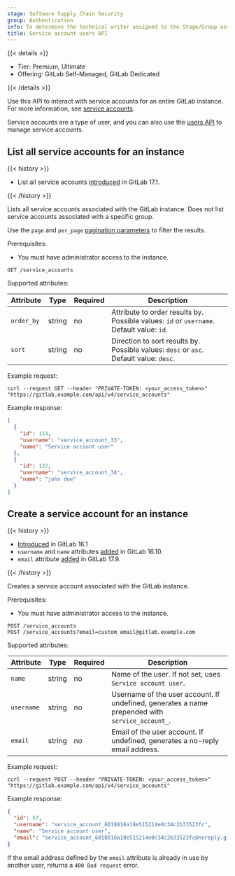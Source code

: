 ```yaml
---
stage: Software Supply Chain Security
group: Authentication
info: To determine the technical writer assigned to the Stage/Group associated with this page, see https://handbook.gitlab.com/handbook/product/ux/technical-writing/#assignments
title: Service account users API
---
```


{{< details >}}

- Tier: Premium, Ultimate
- Offering: GitLab Self-Managed, GitLab Dedicated

{{< /details >}}

Use this API to interact with service accounts for an entire GitLab instance. For more information,
see [service accounts](../user/profile/service_accounts.md).

Service accounts are a type of user, and you can also use the [users API](users.md) to manage service accounts.

## List all service accounts for an instance

{{< history >}}

- List all service accounts [introduced](https://gitlab.com/gitlab-org/gitlab/-/issues/416729) in GitLab 17.1.

{{< /history >}}

Lists all service accounts associated with the GitLab instance. Does not list service accounts
associated with a specific group.

Use the `page` and `per_page` [pagination parameters](rest/_index.md#offset-based-pagination) to filter the results.

Prerequisites:

- You must have administrator access to the instance.

```plaintext
GET /service_accounts
```

Supported attributes:

| Attribute  | Type   | Required | Description |
| ---------- | ------ | -------- | ----------- |
| `order_by` | string | no       | Attribute to order results by. Possible values: `id` or `username`. Default value: `id`. |
| `sort`     | string | no       | Direction to sort results by. Possible values: `desc` or `asc`. Default value: `desc`. |

Example request:

```shell
curl --request GET --header "PRIVATE-TOKEN: <your_access_token>" "https://gitlab.example.com/api/v4/service_accounts"
```

Example response:

```json
[
  {
    "id": 114,
    "username": "service_account_33",
    "name": "Service account user"
  },
  {
    "id": 137,
    "username": "service_account_34",
    "name": "john doe"
  }
]
```

## Create a service account for an instance

{{< history >}}

- [Introduced](https://gitlab.com/gitlab-org/gitlab/-/issues/406782) in GitLab 16.1
- `username` and `name` attributes [added](https://gitlab.com/gitlab-org/gitlab/-/merge_requests/144841) in GitLab 16.10.
- `email` attribute [added](https://gitlab.com/gitlab-org/gitlab/-/merge_requests/178689) in GitLab 17.9.

{{< /history >}}

Creates a service account associated with the GitLab instance.

Prerequisites:

- You must have administrator access to the instance.

```plaintext
POST /service_accounts
POST /service_accounts?email=custom_email@gitlab.example.com
```

Supported attributes:

| Attribute  | Type   | Required | Description |
| ---------- | ------ | -------- | ----------- |
| `name`     | string | no       | Name of the user. If not set, uses `Service account user`. |
| `username` | string | no       | Username of the user account. If undefined, generates a name prepended with `service_account_`. |
| `email`    | string | no       | Email of the user account. If undefined, generates a no-reply email address. |

Example request:

```shell
curl --request POST --header "PRIVATE-TOKEN: <your_access_token>" "https://gitlab.example.com/api/v4/service_accounts"
```

Example response:

```json
{
  "id": 57,
  "username": "service_account_6018816a18e515214e0c34c2b33523fc",
  "name": "Service account user",
  "email": "service_account_6018816a18e515214e0c34c2b33523fc@noreply.gitlab.example.com"
}
```

If the email address defined by the `email` attribute is already in use by another user,
returns a `400 Bad request` error.
